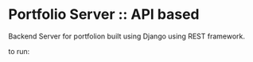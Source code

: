 # Portfolio Server :: API based
Backend Server for portfolion built using Django using REST framework. 

to run:
```
```
